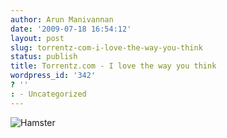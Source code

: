 ```yaml
---
author: Arun Manivannan
date: '2009-07-18 16:54:12'
layout: post
slug: torrentz-com-i-love-the-way-you-think
status: publish
title: Torrentz.com - I love the way you think
wordpress_id: '342'
? ''
: - Uncategorized
---
```


![Hamster][1]

   [1]: http://www.arunma.com/wp-content/uploads/2009/07/Picture-21.png
(Hamster)

